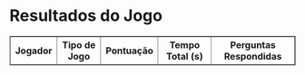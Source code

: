 <!DOCTYPE html>
<html>
<head>
  <meta charset="UTF-8">
  <title>Exibição de Resultados</title>
  <script src="https://www.gstatic.com/firebasejs/9.x.x/firebase-app.js"></script>
  <script src="https://www.gstatic.com/firebasejs/9.x.x/firebase-firestore.js"></script>
</head>
<body>
  <h1>Resultados do Jogo</h1>
  <table border="1">
    <thead>
      <tr>
        <th>Jogador</th>
        <th>Tipo de Jogo</th>
        <th>Pontuação</th>
        <th>Tempo Total (s)</th>
        <th>Perguntas Respondidas</th>
      </tr>
    </thead>
    <tbody id="resultsTableBody"></tbody>
  </table>

  <script>
    // Configuração Firebase
    const firebaseConfig = {
      apiKey: "AIzaSyAJzL6sk0pDZtC-jtbpLNNR1dlQ94D9ccA",
      authDomain: "mea2024-d8f25.firebaseapp.com",
      projectId: "mea2024-d8f25",
      storageBucket: "mea2024-d8f25.appspot.com",
      messagingSenderId: "770842232248",
      appId: "1:770842232248:web:3b549761e40a0df3fbfb4d",
      measurementId: "G-EBEJ2WM5S1"
    };

    // Inicializar Firebase
    const app = firebase.initializeApp(firebaseConfig);
    const db = firebase.firestore(app);

    // Função para carregar dados do Firestore e exibir na tabela
    async function loadGameResults() {
      const tableBody = document.getElementById('resultsTableBody');
      tableBody.innerHTML = ''; // Limpar conteúdo existente

      try {
        const querySnapshot = await db.collection('gameResults').get();
        querySnapshot.forEach(doc => {
          const data = doc.data();

          // Criar uma linha na tabela para cada documento
          const row = document.createElement('tr');
          row.innerHTML = `
            <td>${data.playerName || 'Desconhecido'}</td>
            <td>${data.gameType || 'N/A'}</td>
            <td>${data.score || 0}/${data.totalQuestions || 0}</td>
            <td>${data.totalTime || 0}</td>
            <td>${data.totalQuestions || 0}</td>
          `;
          tableBody.appendChild(row);
        });
      } catch (error) {
        console.error('Erro ao carregar resultados:', error);
      }
    }

    // Chamar a função para carregar os dados ao carregar a página
    loadGameResults();
  </script>
</body>
</html>
